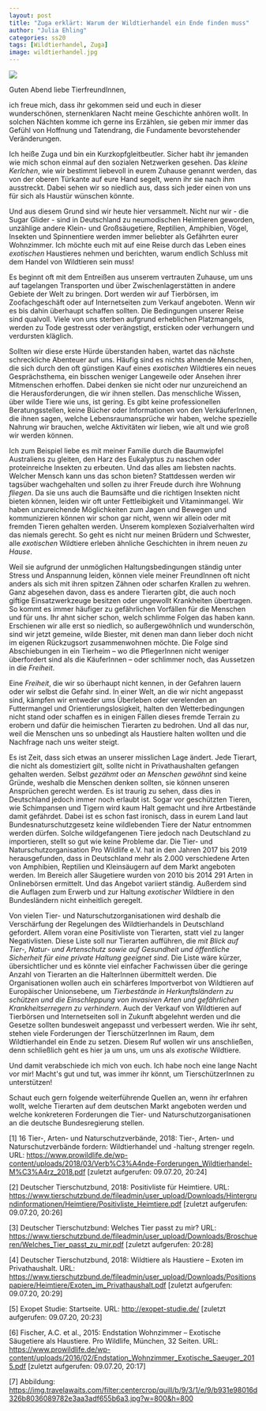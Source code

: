 ```yaml
---
layout: post
title: "Zuga erklärt: Warum der Wildtierhandel ein Ende finden muss"
author: "Julia Ehling"
categories: ss20
tags: [Wildtierhandel, Zuga]
image: wildtierhandel.jpg 
---
```


<img src="https://img.travelawaits.com/filter:centercrop/quill/b/9/3/1/e/9/b931e98016d326b8036089782e3aa3adf655b6a3.jpg?w=800&h=800" />

Guten Abend liebe TierfreundInnen, 

ich freue mich, dass ihr gekommen seid und euch in dieser wunderschönen, sternenklaren Nacht meine Geschichte anhören wollt. 
In solchen Nächten komme ich gerne ins Erzählen, sie geben mir immer das Gefühl von Hoffnung und Tatendrang, die Fundamente bevorstehender Veränderungen.

Ich heiße Zuga und bin ein Kurzkopfgleitbeutler. Sicher habt ihr jemanden wie mich schon einmal auf den sozialen Netzwerken gesehen. 
Das *kleine Kerlchen*, wie wir bestimmt liebevoll in eurem Zuhause genannt werden, das von der oberen Türkante auf eure Hand segelt, wenn ihr sie nach 
ihm ausstreckt. Dabei sehen wir so niedlich aus, dass sich jeder einen von uns für sich als Haustür wünschen könnte. 

Und aus diesem Grund sind wir heute hier versammelt. Nicht nur wir - die Sugar Glider - sind in Deutschland zu neumodischen Heimtieren geworden, unzählige
andere Klein- und Großsäugetiere, Reptilien, Amphibien, Vögel, Insekten und Spinnentiere werden immer beliebter als Gefährten eurer Wohnzimmer. Ich möchte 
euch mit auf eine Reise durch das Leben eines *exotischen* Haustieres nehmen und berichten, warum endlich Schluss mit dem Handel von Wildtieren sein muss!

Es beginnt oft mit dem Entreißen aus unserem vertrauten Zuhause, um uns auf tagelangen Transporten und über Zwischenlagerstätten in andere Gebiete der Welt 
zu bringen. Dort werden wir auf Tierbörsen, im Zoofachgeschäft oder auf Internetseiten zum Verkauf angeboten. Wenn wir es bis dahin überhaupt schaffen sollten. 
Die Bedingungen unserer Reise sind qualvoll. Viele von uns sterben aufgrund erheblichen Platzmangels, werden zu Tode gestresst oder verängstigt, ersticken oder 
verhungern und verdursten kläglich.

Sollten wir diese erste Hürde überstanden haben, wartet das nächste schreckliche Abenteuer auf uns. Häufig sind es nichts ahnende Menschen, die sich durch den 
oft günstigen Kauf eines *exotischen* Wildtieres ein neues Gesprächsthema, ein bisschen weniger Langeweile oder Ansehen ihrer Mitmenschen erhoffen. Dabei denken 
sie nicht oder nur unzureichend an die Herausforderungen, die wir ihnen stellen. Das menschliche Wissen, über wilde Tiere wie uns, ist gering. Es gibt keine 
professionellen Beratungsstellen, keine Bücher oder Informationen von den VerkäuferInnen, die ihnen sagen, welche Lebensraumansprüche wir haben, welche spezielle 
Nahrung wir brauchen, welche Aktivitäten wir lieben, wie alt und wie groß wir werden können.   

Ich zum Beispiel liebe es mit meiner Familie durch die Baumwipfel Australiens zu gleiten, den Harz des Eukalyptus zu naschen oder proteinreiche Insekten zu erbeuten. 
Und das alles am liebsten nachts. Welcher Mensch kann uns das schon bieten? Stattdessen werden wir tagsüber wachgehalten und sollen zu ihrer Freude durch ihre Wohnung
*fliegen*. Da sie uns auch die Baumsäfte und die richtigen Insekten nicht bieten können, leiden wir oft unter Fettleibigkeit und Vitaminmangel. Wir haben unzureichende 
Möglichkeiten zum Jagen und Bewegen und kommunizieren können wir schon gar nicht, wenn wir allein oder mit fremden Tieren gehalten werden. Unserem komplexen Sozialverhalten 
wird das niemals gerecht. So geht es nicht nur meinen Brüdern und Schwester, alle *exotischen* Wildtiere erleben ähnliche Geschichten in ihrem neuen *zu Hause*. 

Weil sie aufgrund der unmöglichen Haltungsbedingungen ständig unter Stress und Anspannung leiden, können viele meiner FreundInnen oft nicht anders als sich mit ihren 
spitzen Zähnen oder scharfen Krallen zu wehren. Ganz abgesehen davon, dass es andere Tierarten gibt, die auch noch giftige Einsatzwerkzeuge besitzen oder ungewollt 
Krankheiten übertragen. So kommt es immer häufiger zu gefährlichen Vorfällen für die Menschen und für uns. Ihr ahnt sicher schon, welch schlimme Folgen das haben 
kann. Erschienen wir alle erst so niedlich, so außergewöhnlich und wunderschön, sind wir jetzt gemeine, wilde Biester, mit denen man dann lieber doch nicht im eigenen 
Rückzugsort zusammenwohnen möchte. Die Folge sind Abschiebungen in ein Tierheim – wo die PflegerInnen nicht weniger überfordert sind als die KäuferInnen – oder 
schlimmer noch, das Aussetzen in die *Freiheit*. 

Eine *Freiheit*, die wir so überhaupt nicht kennen, in der Gefahren lauern oder wir selbst die Gefahr sind. In einer Welt, an die wir nicht angepasst sind, kämpfen wir 
entweder ums Überleben oder verelenden an Futtermangel und Orientierungslosigkeit, halten den Wetterbedingungen nicht stand oder schaffen es in einigen Fällen dieses 
fremde Terrain zu erobern und dafür die heimischen Tierarten zu bedrohen. Und all das nur, weil die Menschen uns so unbedingt als Haustiere halten wollten und die 
Nachfrage nach uns weiter steigt. 

Es ist Zeit, dass sich etwas an unserer misslichen Lage ändert. Jede Tierart, die nicht als domestiziert gilt, sollte nicht in Privathaushalten gefangen gehalten 
werden. Selbst *gezähmt* oder *an Menschen gewöhnt* sind keine Gründe, weshalb die Menschen denken sollten, sie können unseren Ansprüchen gerecht werden. Es ist 
traurig zu sehen, dass dies in Deutschland jedoch immer noch erlaubt ist. Sogar vor geschützten Tieren, wie Schimpansen und Tigern wird kaum Halt gemacht und ihre 
Artbestände damit gefährdet. Dabei ist es schon fast ironisch, dass in eurem Land laut Bundesnaturschutzgesetz keine wildlebenden Tiere der Natur entnommen werden 
dürfen. Solche wildgefangenen Tiere jedoch nach Deutschland zu importieren, stellt so gut wie keine Probleme dar. Die Tier- und Naturschutzorganisation Pro Wildlife e.V. 
hat in den Jahren 2017 bis 2019 herausgefunden, dass in Deutschland mehr als 2.000 verschiedene Arten von Amphibien, Reptilien und Kleinsäugern auf dem Markt angeboten 
werden. Im Bereich aller Säugetiere wurden von 2010 bis 2014 291 Arten in Onlinebörsen ermittelt. Und das Angebot variiert ständig. Außerdem sind die Auflagen zum Erwerb 
und zur Haltung *exotischer* Wildtiere in den Bundesländern nicht einheitlich geregelt. 

Von vielen Tier- und Naturschutzorganisationen wird deshalb die Verschärfung der Regelungen des Wildtierhandels in Deutschland gefordert. Allem voran eine Positivliste 
von Tierarten, statt viel zu langer Negativlisten. Diese Liste soll nur Tierarten aufführen, die *mit Blick auf Tier-, Natur- und Artenschutz sowie auf Gesundheit und 
öffentliche Sicherheit für eine private Haltung geeignet sind*. Die Liste wäre kürzer, übersichtlicher und es könnte viel einfacher Fachwissen über die geringe Anzahl 
von Tierarten an die HalterInnen übermittelt werden. Die Organisationen wollen auch ein schärferes Importverbot von Wildtieren auf Europäischer Unionsebene, um *Tierbestände 
in Herkunftsländern zu schützen und die Einschleppung von invasiven Arten und gefährlichen Krankheitserregern zu verhindern*. Auch der Verkauf von Wildtieren auf Tierbörsen 
und Internetseiten soll in Zukunft abgelehnt werden und die Gesetze sollten bundesweit angepasst und verbessert werden. Wie ihr seht, stehen viele Forderungen der TierschützerInnen 
im Raum, dem Wildtierhandel ein Ende zu setzen. Diesem Ruf wollen wir uns anschließen, denn schließlich geht es hier ja um uns, um uns als *exotische* Wildtiere. 

Und damit verabschiede ich mich von euch. Ich habe noch eine lange Nacht vor mir! 
Macht's gut und tut, was immer ihr könnt, um TierschützerInnen zu unterstützen!


Schaut euch gern folgende weiterführende Quellen an, wenn ihr erfahren wollt, welche Tierarten auf dem deutschen Markt angeboten werden und welche konkreteren Forderungen
die Tier- und Naturschutzorganisationen an die deutsche Bundesregierung stellen. 


[1] 16 Tier-, Arten- und Naturschutzverbände, 2018: Tier-, Arten- und Naturschutzverbände fordern: Wildtierhandel und -haltung strenger regeln. URL:  https://www.prowildlife.de/wp-content/uploads/2018/03/Verb%C3%A4nde-Forderungen_Wildtierhandel-M%C3%A4rz_2018.pdf [zuletzt aufgerufen: 09.07.20, 20:24]

[2] Deutscher Tierschutzbund, 2018: Positivliste für Heimtiere. URL: https://www.tierschutzbund.de/fileadmin/user_upload/Downloads/Hintergrundinformationen/Heimtiere/Positivliste_Heimtiere.pdf [zuletzt aufgerufen: 09.07.20, 20:26]

[3] Deutscher Tierschutzbund: Welches Tier passt zu mir? URL: https://www.tierschutzbund.de/fileadmin/user_upload/Downloads/Broschueren/Welches_Tier_passt_zu_mir.pdf [zuletzt aufgerufen: 20:28]

[4] Deutscher Tierschutzbund, 2018: Wildtiere als Haustiere – Exoten im Privathaushalt. URL: https://www.tierschutzbund.de/fileadmin/user_upload/Downloads/Positionspapiere/Heimtiere/Exoten_im_Privathaushalt.pdf [zuletzt aufgerufen: 09.07.20, 20:29]

[5] Exopet Studie: Startseite. URL: http://exopet-studie.de/ [zuletzt aufgerufen: 09.07.20, 20:23]

[6] Fischer, A.C. et al., 2015: Endstation Wohnzimmer – Exotische Säugetiere als Haustiere. Pro Wildlife, München, 32 Seiten. URL: https://www.prowildlife.de/wp-content/uploads/2016/02/Endstation_Wohnzimmer_Exotische_Saeuger_2015.pdf [zuletzt aufgerufen: 09.07.20, 20:17]

[7] Abbildung: https://img.travelawaits.com/filter:centercrop/quill/b/9/3/1/e/9/b931e98016d326b8036089782e3aa3adf655b6a3.jpg?w=800&h=800